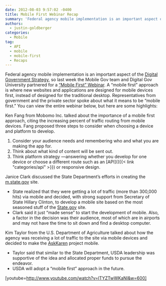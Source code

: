 ```yaml
---
date: 2012-08-03 9:57:02 -0400
title: Mobile First Webinar Recap
summary: 'Federal agency mobile implementation is an important aspect of the Digital Government Strategy, so last week the Mobile Gov team and Digital Gov University partnered for a &#8220;Mobile First&#8221; Webinar. A &#8220;mobile first&#8221; approach is where new websites and applications are designed for mobile devices first, instead of designed for the traditional desktop.  Representatives from government and the private sector'
authors:
  - justin-goldberger
categories:
  - Mobile
tag:
  - API
  - mobile
  - mobile-first
  - Recaps
---
```


Federal agency mobile implementation is an important aspect of the [Digital Government Strategy](http://www.whitehouse.gov/sites/default/files/omb/egov/digital-government/digital-government-strategy.pdf), so last week the Mobile Gov team and Digital Gov University partnered for a [&#8220;Mobile First&#8221; Webinar](http://www.youtube.com/watch?v=lTYZTwWKaNI&feature=youtube_gdata). A &#8220;mobile first&#8221; approach is where new websites and applications are designed for mobile devices first, instead of designed for the traditional desktop.  Representatives from government and the private sector spoke about what it means to be &#8220;mobile first.&#8221; You can view the entire webinar below, but here are some highlights:

Ken Fang from Mobomo Inc. talked about the importance of a mobile first approach, citing the increasing percent of traffic routing from mobile devices. Fang  proposed three steps to consider when choosing a device and platform to develop.

  1. Consider your audience needs and remembering who and what you are making the app for.
  2. Think about what kind of content will be sent out.
  3. Think platform strategy &#8212;answering whether you develop for one device or choose a different route such as an [API](({{< link "categories/api" >}}) or responsive design.

Janice Clark discussed the State Department&#8217;s efforts in creating the [m.state.gov](http://m.state.gov/) site.

  * State realized that they were getting a lot of traffic (more than 300,000 hits) via mobile and decided, with strong support from Secretary of State Hillary Clinton, to develop a mobile site based on the most seasoned stuff of the [State.gov](http://www.state.gov/index.htm) site.
  * Clark said it just &#8220;made sense&#8221; to start the development of mobile. Also, a factor in the decision was their audience, most of which are in airports and may not have the time to sit down and find a desktop computer.

Kim Taylor from the U.S. Department of Agriculture talked about how the agency was receiving a lot of traffic to the site via mobile devices and decided to make the [AskKaren](http://apps.usa.gov/ask-karen.shtml) project mobile.

  * Taylor said that similar to the State Department, USDA leadership was supportive of the idea and allocated proper funds to pursue the endeavor.
  * USDA will adopt a &#8220;mobile first&#8221; approach in the future.

[youtube=http://www.youtube.com/watch?v=lTYZTwWKaNI&w=600]
